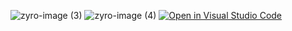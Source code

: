 ![zyro-image (3)](https://user-images.githubusercontent.com/82408055/147693941-86d6ff83-85f6-4971-991b-8299fc85a82b.png)
![zyro-image (4)](https://user-images.githubusercontent.com/82408055/147693943-6f7a02ab-2be4-4cc9-a9ca-4f42eaf59ba8.png)
[![Open in Visual Studio Code](https://classroom.github.com/assets/open-in-vscode-f059dc9a6f8d3a56e377f745f24479a46679e63a5d9fe6f495e02850cd0d8118.svg)](https://classroom.github.com/online_ide?assignment_repo_id=6612585&assignment_repo_type=AssignmentRepo)
